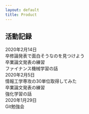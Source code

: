 ```yaml
---
layout: default
title: Product
---
```

## 活動記録

<div class="memory-box">
  <div class="memory-date">
    2020年2月14日
  </div>
  <div class="memory-title">
    卒修論発表で面白そうなのを見つけよう<br>
    卒業論文発表の練習<br>
    ファイナンス機械学習の話
  </div>
</div>

<div class="memory-box">
  <div class="memory-date">
    2020年2月5日
  </div>
  <div class="memory-title">
    情報工学専攻の30単位取得してみた<br>
    卒業論文発表の練習<br>
    強化学習の話
  </div>
</div>

<div class="memory-box">
  <div class="memory-date">
    2020年1月29日
  </div>
  <div class="memory-title">
    Git勉強会
  </div>
</div>

<!-- 
以下テンプレート(このテンプレートは残しておいてください)
最新のものを上に書いていく

<div class="memory-box">
  <div class="memory-date">
    TODO: ここに日付を書く
  </div>
  <div class="memory-title">
    TODO: ここにタイトルを書く(複数ある場合は<br>を入れる)
  </div>
</div>
-->
